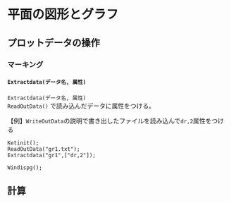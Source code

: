 # 平面の図形とグラフ  
## プロットデータの操作  
### マーキング  
#### `Extractdata(データ名, 属性)`  
`Extractdata(データ名, 属性)`  
`ReadOutData()` で読み込んだデータに属性をつける。  
  
【例】`WriteOutData`の説明で書き出したファイルを読み込んで`dr,2`属性をつける  
```  
Ketinit();  
ReadOutData("gr1.txt");  
Extractdata("gr1",["dr,2"]);  
  
Windispg();  
```  
  
## 計算
